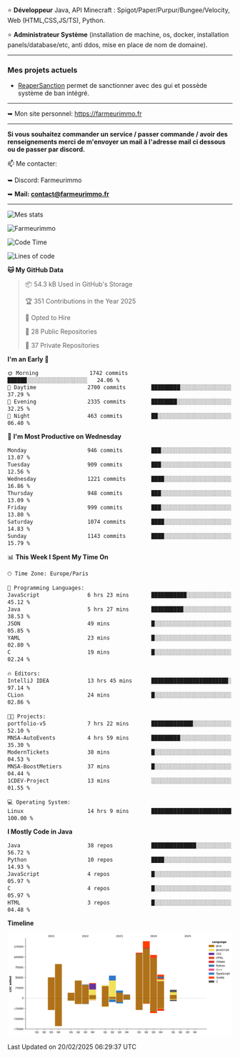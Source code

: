 ⭐ **Développeur** Java, API Minecraft : Spigot/Paper/Purpur/Bungee/Velocity, Web (HTML,CSS,JS/TS), Python.

⭐ **Administrateur Système** (installation de machine, os, docker, installation panels/database/etc, anti ddos, mise en place de nom de domaine).

---

### Mes projets actuels
- [ReaperSanction](https://www.spigotmc.org/resources/reapersanction.89580/) permet de sanctionner avec des gui et possède système de ban intégré.

---

➥ Mon site personnel: https://farmeurimmo.fr

---

**Si vous souhaitez commander un service / passer commande / avoir des renseignements merci de m'envoyer un mail à l'adresse mail ci dessous ou de passer par discord.**

📫 Me contacter:
 
   ➥ Discord: Farmeurimmo
   
   ➥ **Mail: contact@farmeurimmo.fr**

---

![Mes stats](https://github-readme-stats.farmeurimmo.fr/api?username=Farmeurimmo&count_private=true&show_icons=true&theme=radical)

<img src="https://komarev.com/ghpvc/?username=Farmeurimmo" alt="Farmeurimmo" />

<!--START_SECTION:waka-->
![Code Time](http://img.shields.io/badge/Code%20Time-1%2C864%20hrs%2044%20mins-blue)

![Lines of code](https://img.shields.io/badge/From%20Hello%20World%20I%27ve%20Written-800.6%20thousand%20lines%20of%20code-blue)

**🐱 My GitHub Data** 

> 📦 54.3 kB Used in GitHub's Storage 
 > 
> 🏆 351 Contributions in the Year 2025
 > 
> 💼 Opted to Hire
 > 
> 📜 28 Public Repositories 
 > 
> 🔑 37 Private Repositories 
 > 
**I'm an Early 🐤** 

```text
🌞 Morning                1742 commits        ██████░░░░░░░░░░░░░░░░░░░   24.06 % 
🌆 Daytime                2700 commits        █████████░░░░░░░░░░░░░░░░   37.29 % 
🌃 Evening                2335 commits        ████████░░░░░░░░░░░░░░░░░   32.25 % 
🌙 Night                  463 commits         ██░░░░░░░░░░░░░░░░░░░░░░░   06.40 % 
```
📅 **I'm Most Productive on Wednesday** 

```text
Monday                   946 commits         ███░░░░░░░░░░░░░░░░░░░░░░   13.07 % 
Tuesday                  909 commits         ███░░░░░░░░░░░░░░░░░░░░░░   12.56 % 
Wednesday                1221 commits        ████░░░░░░░░░░░░░░░░░░░░░   16.86 % 
Thursday                 948 commits         ███░░░░░░░░░░░░░░░░░░░░░░   13.09 % 
Friday                   999 commits         ███░░░░░░░░░░░░░░░░░░░░░░   13.80 % 
Saturday                 1074 commits        ████░░░░░░░░░░░░░░░░░░░░░   14.83 % 
Sunday                   1143 commits        ████░░░░░░░░░░░░░░░░░░░░░   15.79 % 
```


📊 **This Week I Spent My Time On** 

```text
🕑︎ Time Zone: Europe/Paris

💬 Programming Languages: 
JavaScript               6 hrs 23 mins       ███████████░░░░░░░░░░░░░░   45.12 % 
Java                     5 hrs 27 mins       ██████████░░░░░░░░░░░░░░░   38.53 % 
JSON                     49 mins             █░░░░░░░░░░░░░░░░░░░░░░░░   05.85 % 
YAML                     23 mins             █░░░░░░░░░░░░░░░░░░░░░░░░   02.80 % 
C                        19 mins             █░░░░░░░░░░░░░░░░░░░░░░░░   02.24 % 

🔥 Editors: 
IntelliJ IDEA            13 hrs 45 mins      ████████████████████████░   97.14 % 
CLion                    24 mins             █░░░░░░░░░░░░░░░░░░░░░░░░   02.86 % 

🐱‍💻 Projects: 
portfolio-v5             7 hrs 22 mins       █████████████░░░░░░░░░░░░   52.10 % 
MNSA-AutoEvents          4 hrs 59 mins       █████████░░░░░░░░░░░░░░░░   35.30 % 
ModernTickets            38 mins             █░░░░░░░░░░░░░░░░░░░░░░░░   04.53 % 
MNSA-BoostMetiers        37 mins             █░░░░░░░░░░░░░░░░░░░░░░░░   04.44 % 
1CDEV-Project            13 mins             ░░░░░░░░░░░░░░░░░░░░░░░░░   01.55 % 

💻 Operating System: 
Linux                    14 hrs 9 mins       █████████████████████████   100.00 % 
```

**I Mostly Code in Java** 

```text
Java                     38 repos            ██████████████░░░░░░░░░░░   56.72 % 
Python                   10 repos            ████░░░░░░░░░░░░░░░░░░░░░   14.93 % 
JavaScript               4 repos             █░░░░░░░░░░░░░░░░░░░░░░░░   05.97 % 
C                        4 repos             █░░░░░░░░░░░░░░░░░░░░░░░░   05.97 % 
HTML                     3 repos             █░░░░░░░░░░░░░░░░░░░░░░░░   04.48 % 
```



**Timeline**

![Lines of Code chart](https://raw.githubusercontent.com/Farmeurimmo/Farmeurimmo/main/assets/bar_graph.png)


 Last Updated on 20/02/2025 06:29:37 UTC
<!--END_SECTION:waka-->
